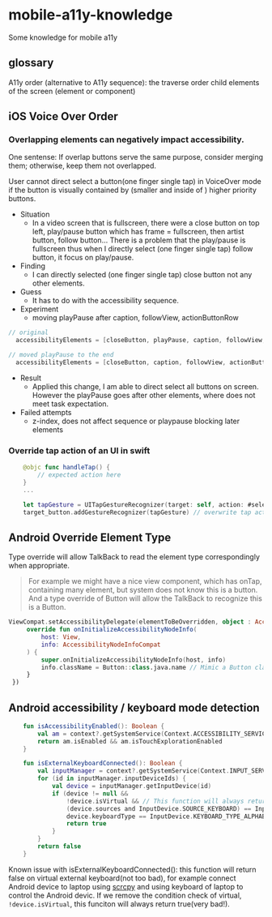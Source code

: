 # mobile-a11y-knowledge
Some knowledge for mobile a11y

## glossary

A11y order (alternative to A11y sequence): the traverse order child elements of the screen (element or component)

## iOS Voice Over Order

### Overlapping elements can negatively impact accessibility. 

One sentense: If overlap buttons serve the same purpose, consider merging them; otherwise, keep them not overlapped.

User cannot direct select a button(one finger single tap) in VoiceOver mode if the button is visually contained by (smaller and inside of ) higher priority buttons.


- Situation
   - In a video screen that is fullscreen, there were a close button on top left, play/pause button which has frame = fullscreen, then artist button, follow button... There is a problem that the play/pause is fullscreen thus when I directly select (one finger single tap) follow button, it focus on play/pause.
- Finding
   - I can directly selected (one finger single tap) close button not any other elements. 
- Guess 
   - It has to do with the accessibility sequence.
- Experiment
   - moving playPause after caption, followView, actionButtonRow

```swift
// original
  accessibilityElements = [closeButton, playPause, caption, followView, actionButtonRow]

// moved playPause to the end
  accessibilityElements = [closeButton, caption, followView, actionButtonRow, playPause] 
```

- Result
   - Applied this change, I am able to direct select all buttons on screen. However the playPause goes after other elements, where does not meet task expectation.
- Failed attempts
   - z-index, does not affect sequence or playpause blocking later elements


### Override tap action of an UI in swift

``` swift
    @objc func handleTap() {
        // expected action here
    }
    ...

    let tapGesture = UITapGestureRecognizer(target: self, action: #selector(handleTap))
    target_button.addGestureRecognizer(tapGesture) // overwrite tap action
```

## Android Override Element Type

Type override will allow TalkBack to read the element type correspondingly when appropriate. 

> For example we might have a nice view component, which has onTap, containing many element, but system does not know this is a button.
> And a type override of Button will allow the TalkBack to recognize this is a Button.

```kotlin
ViewCompat.setAccessibilityDelegate(elementToBeOverridden, object : AccessibilityDelegateCompat() {
     override fun onInitializeAccessibilityNodeInfo(
         host: View,
         info: AccessibilityNodeInfoCompat
     ) {
         super.onInitializeAccessibilityNodeInfo(host, info)
         info.className = Button::class.java.name // Mimic a Button class
     }
 })
```

## Android accessibility / keyboard mode detection

```kotlin
    fun isAccessibilityEnabled(): Boolean {
        val am = context?.getSystemService(Context.ACCESSIBILITY_SERVICE) as AccessibilityManager
        return am.isEnabled && am.isTouchExplorationEnabled
    }

    fun isExternalKeyboardConnected(): Boolean {
        val inputManager = context?.getSystemService(Context.INPUT_SERVICE) as InputManager
        for (id in inputManager.inputDeviceIds) {
            val device = inputManager.getInputDevice(id)
            if (device != null &&
                !device.isVirtual && // This function will always return true, if virtual is accepted.
                (device.sources and InputDevice.SOURCE_KEYBOARD) == InputDevice.SOURCE_KEYBOARD &&
                device.keyboardType == InputDevice.KEYBOARD_TYPE_ALPHABETIC) {
                return true
            }
        }
        return false
    }
```

Known issue with isExternalKeyboardConnected(): this function will return false on virtual external keyboard(not too bad), for example connect Android device to laptop using [scrcpy](https://github.com/Genymobile/scrcpy) and using keyboard of laptop to control the Android devic.
If we remove the condition check of virtual, ` !device.isVirtual `, this funciton will always return true(very bad!).

